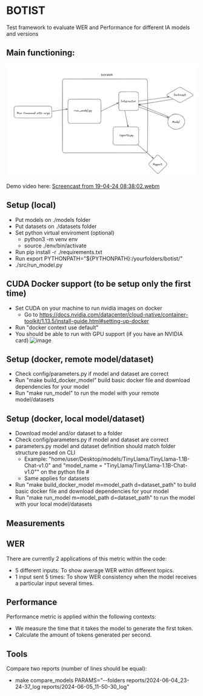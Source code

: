 # BOTIST
Test framework to evaluate WER and Performance for different IA models and versions

## Main functioning:
![Functional Diagram](image.png)

Demo video here: [Screencast from 19-04-24 08:38:02.webm](https://github.com/rafanog5521/botist/assets/95366589/e240f7b9-7860-44a7-b689-cf59b103eb99)

## Setup (local)
- Put models on ./models folder
- Put datasets on ./datasets folder
- Set python virtual enviroment (optional)
  - python3 -m venv env
  - source ./env/bin/activate
- Run pip install -r ./requirements.txt
- Run export PYTHONPATH="${PYTHONPATH}:/yourfolders/botist/"
- ./src/run_model.py

## CUDA Docker support (to be setup only the first time)
- Set CUDA on your machine to run nvidia images on docker
  - Go to https://docs.nvidia.com/datacenter/cloud-native/container-toolkit/1.13.5/install-guide.html#setting-up-docker
- Run "docker context use default"
- You should be able to run with GPU support (if you have an NVIDIA card)
  ![image](https://github.com/rafanog5521/botist/assets/95366589/f3d1db6f-fcf7-4e50-a17a-f5077e8aa59a)

## Setup (docker, remote model/dataset)
- Check config/parameters.py if model and dataset are correct
- Run "make build_docker_model" build basic docker file and download dependencies for your model
- Run "make run_model" to run the model with your remote model/datasets

## Setup (docker, local model/dataset)
- Download model and/or dataset to a folder
- Check config/parameters.py if model and dataset are correct
- parameters.py model and dataset definition should match folder structure passed on CLI
  - Example: "home/user/Desktop/models/TinyLlama/TinyLlama-1.1B-Chat-v1.0" and "model_name = "TinyLlama/TinyLlama-1.1B-Chat-v1.0"" on the python file # 
  - Same applies for datasets
- Run "make build_docker_model m=model_path d=dataset_path" to build basic docker file and download dependencies for your model
- Run "make run_model m=model_path d=dataset_path" to run the model with your local model/datasets

## Measurements
## WER
There are currently 2 applications of this metric within the code:
  - 5 different inputs: To show average WER within different topics.
  - 1 input sent 5 times: To show WER consistency when the model receives a particular input several times.

## Performance
Performance metric is applied within the following contexts:
  - We measure the time that it takes the model to generate the first token.
  - Calculate the amount of tokens generated per second.

## Tools
Compare two reports (number of lines should be equal):
  - make compare_models PARAMS="--folders reports/2024-06-04_23-24-37_log reports/2024-06-05_11-50-30_log"

